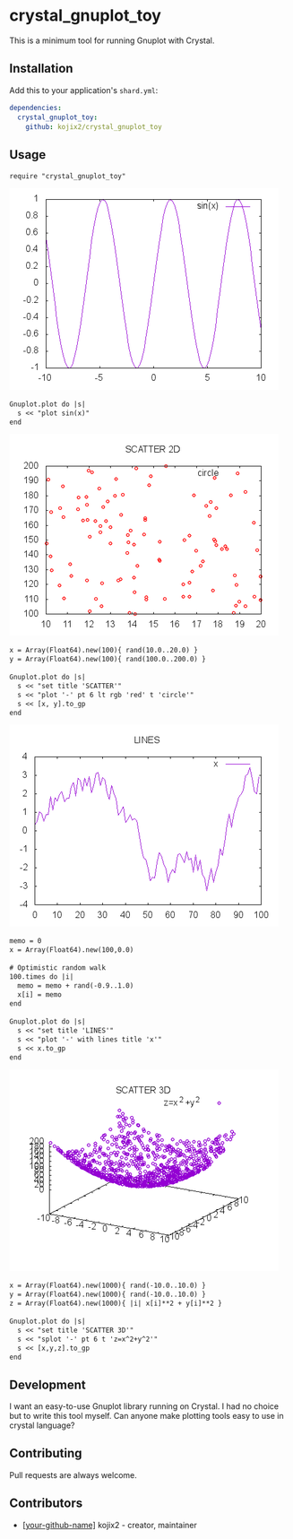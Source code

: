 # crystal_gnuplot_toy

This is a minimum tool for running Gnuplot with Crystal. 

## Installation

Add this to your application's `shard.yml`:

```yaml
dependencies:
  crystal_gnuplot_toy:
    github: kojix2/crystal_gnuplot_toy
```

## Usage

```crystal
require "crystal_gnuplot_toy"
```
![sin(x)](https://raw.githubusercontent.com/kojix2/crystal_gnuplot_toy/master/img/sin.png)
```crystal
Gnuplot.plot do |s|
  s << "plot sin(x)"
end
```
![scatter plot](https://raw.githubusercontent.com/kojix2/crystal_gnuplot_toy/master/img/scatter2d.png)
```crystal
x = Array(Float64).new(100){ rand(10.0..20.0) }
y = Array(Float64).new(100){ rand(100.0..200.0) }

Gnuplot.plot do |s|
  s << "set title 'SCATTER'"
  s << "plot '-' pt 6 lt rgb 'red' t 'circle'"
  s << [x, y].to_gp
end
```
![lines plot](https://raw.githubusercontent.com/kojix2/crystal_gnuplot_toy/master/img/lines.png)
```crystal
memo = 0
x = Array(Float64).new(100,0.0)

# Optimistic random walk
100.times do |i|
  memo = memo + rand(-0.9..1.0)
  x[i] = memo
end

Gnuplot.plot do |s|
  s << "set title 'LINES'"
  s << "plot '-' with lines title 'x'"
  s << x.to_gp
end
```
![scatter plot 3d](https://raw.githubusercontent.com/kojix2/crystal_gnuplot_toy/master/img/scatter3d.png)
```crystal
x = Array(Float64).new(1000){ rand(-10.0..10.0) }
y = Array(Float64).new(1000){ rand(-10.0..10.0) }
z = Array(Float64).new(1000){ |i| x[i]**2 + y[i]**2 }

Gnuplot.plot do |s|
  s << "set title 'SCATTER 3D'"
  s << "splot '-' pt 6 t 'z=x^2+y^2'"
  s << [x,y,z].to_gp
end
```

## Development
I want an easy-to-use Gnuplot library running on Crystal.
I had no choice but to write this tool myself.
Can anyone make plotting tools easy to use in crystal language?

## Contributing
Pull requests are always welcome.

## Contributors

- [[your-github-name]](https://github.com/[your-github-name]) kojix2 - creator, maintainer
